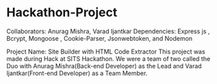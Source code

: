 # Hackathon-Project
Collaborators: Anurag Mishra, Varad Ijantkar
Dependencies: Express js , Bcrypt, Mongoose , Cookie-Parser, Jsonwebtoken, and Nodemon 

Project Name: Site Builder with HTML Code Extractor
This project was made during Hack at SITS Hackathon. We were a team of two called the Duo with Anurag Mishra(Back-end Developer) as the Lead and Varad Ijantkar(Front-end Developer) as a Team Member.
